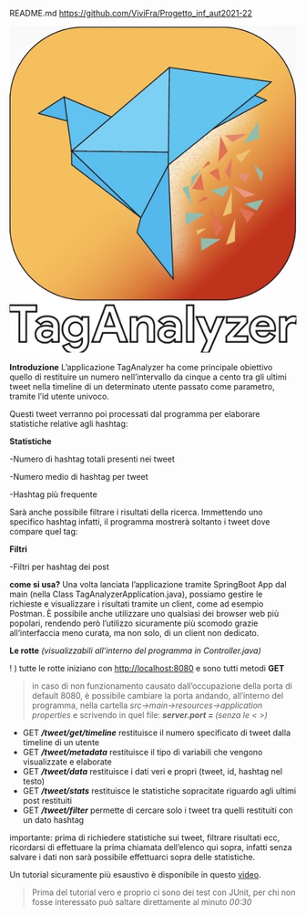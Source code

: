 README.md
https://github.com/ViviFra/Progetto_inf_aut2021-22

![TagAnalyzer](https://github.com/ViviFra/Progetto_inf_aut2021-22/blob/main/supporti%20multimediali/TagAnalyzer%20Logo%20Medium.jpeg)

**Introduzione**
L’applicazione TagAnalyzer ha come principale obiettivo quello di restituire un numero nell’intervallo da cinque a cento tra gli ultimi tweet nella timeline di un determinato utente passato come parametro, tramite l’id utente univoco.

Questi tweet verranno poi processati dal programma per elaborare statistiche relative agli hashtag:

  

**Statistiche**


-Numero di hashtag totali presenti nei tweet

-Numero medio di hashtag per tweet

-Hashtag più frequente



Sarà anche possibile filtrare i risultati della ricerca. Immettendo uno specifico hashtag infatti, il programma mostrerà soltanto i tweet dove compare quel tag:

**Filtri**


-Filtri per hashtag dei post

  
**come si usa?**
Una volta lanciata l’applicazione tramite SpringBoot App dal main (nella Class TagAnalyzerApplication.java), possiamo gestire le richieste e visualizzare i risultati tramite un client, come ad esempio Postman. È possibile anche utilizzare uno qualsiasi dei browser web più popolari, rendendo però l’utilizzo sicuramente più scomodo grazie all’interfaccia meno curata, ma non solo, di un client non dedicato.

  

**Le rotte** *(visualizzabili all’interno del programma in Controller.java)*



! ) tutte le rotte iniziano con  [http://localhost:8080](http://localhost:8080) e sono tutti metodi **GET**

> in caso di non funzionamento causato dall’occupazione della porta di default 8080, è possibile cambiare la porta andando, all’interno del programma, nella cartella _src->main->resources->application properties_ e scrivendo in quel file: 
> **_server.port = <numero>_** _(senza le < >)_






  

 - GET ***/tweet/get/timeline*** restituisce il numero specificato di tweet dalla timeline di un utente
 - GET ***/tweet/metadata*** restituisce il tipo di variabili che vengono visualizzate e elaborate
 - GET ***/tweet/data*** restituisce i dati veri e propri (tweet, id, hashtag nel testo)
 - GET ***/tweet/stats***  restituisce le statistiche sopracitate riguardo agli ultimi post restituiti
 - GET ***/tweet/filter*** permette di cercare solo i tweet tra quelli restituiti con un dato hashtag

  

importante: prima di richiedere statistiche sui tweet, filtrare risultati ecc, ricordarsi di effettuare la prima chiamata dell’elenco qui sopra,
infatti senza salvare i dati non sarà possibile effettuarci sopra delle statistiche.


Un tutorial sicuramente più esaustivo è disponibile in questo [video](https://github.com/ViviFra/Progetto_inf_aut2021-22/blob/main/supporti%20multimediali/JUnit%20and%20tutorial.mp4).

> Prima del tutorial vero e proprio ci sono dei test con JUnit, per chi non fosse interessato può saltare direttamente al minuto *00:30*

